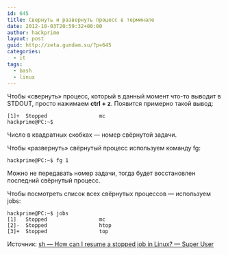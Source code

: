 ```yaml
---
id: 645
title: Свернуть и развернуть процесс в терминале
date: 2012-10-03T20:59:32+00:00
author: hackprime
layout: post
guid: http://zeta.gundam.su/?p=645
categories:
  - it
tags:
  - bash
  - linux
---
```


Чтобы &#171;свернуть&#187; процесс, который в данный момент что-то выводит в STDOUT, просто нажимаем **ctrl + z**. Появится примерно такой вывод:

```
[1]+  Stopped                 mc
hackprime@PC:~$
```

Число в квадратных скобках &#8212; номер свёрнутой задачи.

Чтобы &#171;развернуть&#187; свёрнутый процесс используем команду fg:

```
hackprime@PC:~$ fg 1
```

Можно не передавать номер задачи, тогда будет восстановлен последний свёрнутый процесс.

Чтобы посмотреть список всех свёрнутых процессов &#8212; используем jobs:

```
hackprime@PC:~$ jobs
[1]   Stopped                 mc
[2]-  Stopped                 htop
[3]+  Stopped                 top
```

Источник: [sh &#8212; How can I resume a stopped job in Linux? &#8212; Super User](http://superuser.com/questions/268230/how-can-i-resume-a-stopped-job-in-linux)
